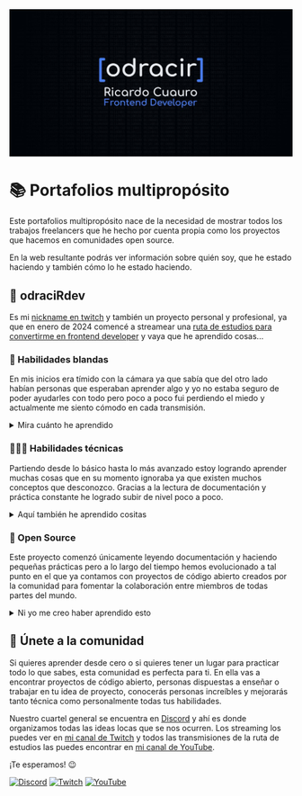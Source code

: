 <img src="./public/og/og.jpg" align="center" alt="odraciRdev | Ricardo Cuauro">

# 📚 Portafolios multipropósito

Este portafolios multipropósito nace de la necesidad de mostrar todos los trabajos freelancers que he hecho por cuenta propia como los proyectos que hacemos en comunidades open source.

En la web resultante podrás ver información sobre quién soy, que he estado haciendo y también cómo lo he estado haciendo.

## 💙 odraciRdev

Es mi [nickname en twitch](https://twitch.tv/odracirdev) y también un proyecto personal y profesional, ya que en enero de 2024 comencé a streamear una [ruta de estudios para convertirme en frontend developer](https://www.youtube.com/watch?v=KxdlczdR2no&list=PLiZbQ2ISmGRfNbI3SPTjeO846-IjnEYqV&pp=iAQB) y vaya que he aprendido cosas...

### 🙊 Habilidades blandas

En mis inicios era tímido con la cámara ya que sabía que del otro lado habían personas que esperaban aprender algo y yo no estaba seguro de poder ayudarles con todo pero poco a poco fui perdiendo el miedo y actualmente me siento cómodo en cada transmisión.

<details>
  <summary>Mira cuánto he aprendido</summary>
  <br>
  <ol>
      <li><strong>Mejora continua de la comunicación:</strong> Explicar conceptos técnicos a una audiencia en tiempo real ha mejorado la claridad al hablar y me ha permitido transmitir ideas complejas de manera sencilla.</li>
      <li><strong>Paciencia y resiliencia:</strong> Resolver problemas en directo requiere paciencia, especialmente cuando algo no funciona como se espera. Esto también me ha enseñado a manejar la presión y a ser persistente.</li>
      <li><strong>Escucha activa:</strong> Al interactuar con el chat, he aprendido a entender y responder a preguntas o sugerencias, lo que fomenta la empatía y la capacidad de recibir feedback.</li>
      <li><strong>Gestión del tiempo:</strong> Mantener un flujo de trabajo durante la transmisión me ha ayudado a desarrollar la habilidad de gestionar el tiempo, especialmente al dividir tareas complejas en pasos que se puedan mostrar en un tiempo limitado.</li>
      <li><strong>Adaptabilidad:</strong> El streaming en vivo es impredecible, y a menudo debo cambiar de planes rápidamente, ya sea para resolver errores o ajustar el contenido según el interés de los espectadores.</li>
      <li><strong>Colaboración y trabajo en equipo:</strong> Al hacer pair programming o colaborar con otros en vivo, he mejorado mis habilidades de colaboración, aprendiendo a integrar opiniones y aportes en tiempo real.</li>
      <li><strong>Autoconfianza:</strong> Al explicar temas y realizar tareas frente a una audiencia, se gana confianza en las propias habilidades y conocimientos.</li>
  </ol>
</details>

### 🧑🏻‍💻 Habilidades técnicas

Partiendo desde lo básico hasta lo más avanzado estoy logrando aprender muchas cosas que en su momento ignoraba ya que existen muchos conceptos que desconozco. Gracias a la lectura de documentación y práctica constante he logrado subir de nivel poco a poco.

<details>
  <summary>Aquí también he aprendido cositas</summary>
  <br>
  <ol>
      <li><strong>Resolución de problemas en tiempo real:</strong> Resolver errores en vivo fomenta habilidades de depuración rápida y efectiva, esto me ha permitido desarrollar la capacidad para diagnosticar y solucionar problemas técnicos bajo presión.</li>
      <li><strong>Mejora en el flujo de trabajo de desarrollo:</strong> Mostrar el proceso en vivo motiva a utilizar herramientas y prácticas eficientes, como control de versiones (Git) y métodos para estructurar el código de manera clara y legible para que la audiencia lo entienda.</li>
      <li><strong>Documentación y código limpio:</strong> La necesidad de explicar el código en streaming promueve buenas prácticas de documentación y escritura de código limpio, ya que es fundamental que el código sea comprensible para la audiencia.</li>
      <li><strong>Uso avanzado de herramientas de desarrollo:</strong> Durante el streaming se tiende a utilizar editores de código, terminales, navegadores y otras herramientas con mayor eficiencia, lo cual contribuye a la familiarización y aprovechamiento de sus funcionalidades avanzadas.</li>
      <li><strong>Dominio de frameworks y bibliotecas:</strong> Al enseñar o construir proyectos en tiempo real, practico el uso de frameworks como Astro principalmente, y bibliotecas comunes, aumentando así mi dominio sobre ellas.</li>
      <li><strong>Optimización y buenas prácticas de rendimiento:</strong> Al explicar conceptos a mis espectadores, tiendo a mejorar mi entendimiento sobre temas de optimización (carga rápida, lazy loading, optimización de imágenes, etc.), asegurándome de escribir código de alto rendimiento.</li>
  </ol>
</details>

### 🧩 Open Source

Este proyecto comenzó únicamente leyendo documentación y haciendo pequeñas prácticas pero a lo largo del tiempo hemos evolucionado a tal punto en el que ya contamos con proyectos de código abierto creados por la comunidad para fomentar la colaboración entre miembros de todas partes del mundo.

<details>
  <summary>Ni yo me creo haber aprendido esto</summary>
  <br>
  <ol>
      <li><strong>Contribución a proyectos:</strong> He aprendido a identificar problemas en proyectos de código abierto, hacer pull requests, y contribuir con mejoras o correcciones, fortaleciendo así mi habilidad de trabajar en proyectos grandes y colaborar en código compartido.</li>
      <li><strong>Manejo de control de versiones (Git y GitHub):</strong> Explicar y mostrar cómo crear ramas, gestionar conflictos, hacer commits limpios y abrir pull requests me ha enseñado buenas prácticas de control de versiones y me ha ayudado a automatizar el flujo de trabajo en entornos compartidos.</li>
      <li><strong>Escritura y revisión de código:</strong> Mostrar el proceso de code review y recibir retroalimentación fomenta habilidades para revisar y mejorar el código de otros, desarrollando una mentalidad crítica y colaborativa.</li>
      <li><strong>Documentación clara y concisa:</strong> Contribuir y explicar documentación en tiempo real me ha ayudado a adquirir habilidades de redacción técnica, ya que es fundamental que otros desarrolladores puedan entender e implementar las instrucciones.</li>
      <li><strong>Resolución de problemas comunitarios:</strong> Al trabajar en proyectos con otros colaboradores, he mejorado mis habilidades para gestionar problemas comunes de la comunidad, desde conflictos en el código hasta diferencias en las ideas de implementación.</li>
      <li><strong>Gestión de proyectos colaborativos:</strong> Practicar la organización de issues, asignación de tareas y planificación de milestones en un proyecto open source me ha enseñado habilidades de gestión de proyectos, lo cual es valioso para la colaboración efectiva.</li>
      <li><strong>Networking y crecimiento en la comunidad:</strong> Compartir y colaborar en proyectos open source en vivo me ha permitido interactuar con otros desarrolladores, construir redes de contactos, y recibir apoyo de la comunidad en tiempo real.</li>
  </ol>
</details>

## 🍻 Únete a la comunidad

Si quieres aprender desde cero o si quieres tener un lugar para practicar todo lo que sabes, esta comunidad es perfecta para ti. En ella vas a encontrar proyectos de código abierto, personas dispuestas a enseñar o trabajar en tu idea de proyecto, conocerás personas increíbles y mejorarás tanto técnica como personalmente todas tus habilidades.

Nuestro cuartel general se encuentra en [Discord](https://ds.odracir.dev) y ahí es donde organizamos todas las ideas locas que se nos ocurren. Los streaming los puedes ver en [mi canal de Twitch](https://twitch.tv/odracirdev) y todos las transmisiones de la ruta de estudios las puedes encontrar en [mi canal de YouTube](https://yt.odracir.dev).

¡Te esperamos! 😉

[![Discord](https://img.shields.io/badge/Discord-5865F2.svg?style=for-the-badge&logo=Discord&logoColor=white)](https://ds.odracir.dev)
[![Twitch](https://img.shields.io/badge/Twitch-9146FF.svg?style=for-the-badge&logo=Twitch&logoColor=white)](https://twitch.tv/odracirdev)
[![YouTube](https://img.shields.io/badge/Youtube-FF0000.svg?style=for-the-badge&logo=YouTube&logoColor=white)](https://yt.odracir.dev)
